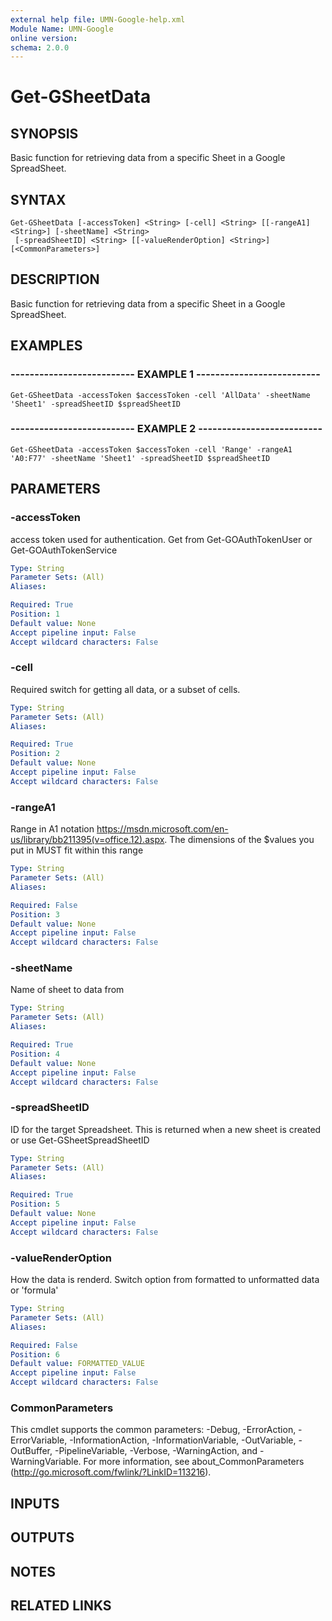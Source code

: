 ```yaml
---
external help file: UMN-Google-help.xml
Module Name: UMN-Google
online version: 
schema: 2.0.0
---
```


# Get-GSheetData

## SYNOPSIS
Basic function for retrieving data from a specific Sheet in a Google SpreadSheet.

## SYNTAX

```
Get-GSheetData [-accessToken] <String> [-cell] <String> [[-rangeA1] <String>] [-sheetName] <String>
 [-spreadSheetID] <String> [[-valueRenderOption] <String>] [<CommonParameters>]
```

## DESCRIPTION
Basic function for retrieving data from a specific Sheet in a Google SpreadSheet.

## EXAMPLES

### -------------------------- EXAMPLE 1 --------------------------
```
Get-GSheetData -accessToken $accessToken -cell 'AllData' -sheetName 'Sheet1' -spreadSheetID $spreadSheetID
```

### -------------------------- EXAMPLE 2 --------------------------
```
Get-GSheetData -accessToken $accessToken -cell 'Range' -rangeA1 'A0:F77' -sheetName 'Sheet1' -spreadSheetID $spreadSheetID
```

## PARAMETERS

### -accessToken
access token used for authentication. 
Get from Get-GOAuthTokenUser or Get-GOAuthTokenService

```yaml
Type: String
Parameter Sets: (All)
Aliases: 

Required: True
Position: 1
Default value: None
Accept pipeline input: False
Accept wildcard characters: False
```

### -cell
Required switch for getting all data, or a subset of cells.

```yaml
Type: String
Parameter Sets: (All)
Aliases: 

Required: True
Position: 2
Default value: None
Accept pipeline input: False
Accept wildcard characters: False
```

### -rangeA1
Range in A1 notation https://msdn.microsoft.com/en-us/library/bb211395(v=office.12).aspx.
The dimensions of the $values you put in MUST fit within this range

```yaml
Type: String
Parameter Sets: (All)
Aliases: 

Required: False
Position: 3
Default value: None
Accept pipeline input: False
Accept wildcard characters: False
```

### -sheetName
Name of sheet to data from

```yaml
Type: String
Parameter Sets: (All)
Aliases: 

Required: True
Position: 4
Default value: None
Accept pipeline input: False
Accept wildcard characters: False
```

### -spreadSheetID
ID for the target Spreadsheet. 
This is returned when a new sheet is created or use Get-GSheetSpreadSheetID

```yaml
Type: String
Parameter Sets: (All)
Aliases: 

Required: True
Position: 5
Default value: None
Accept pipeline input: False
Accept wildcard characters: False
```

### -valueRenderOption
How the data is renderd.
Switch option from formatted to unformatted data or 'formula'

```yaml
Type: String
Parameter Sets: (All)
Aliases: 

Required: False
Position: 6
Default value: FORMATTED_VALUE
Accept pipeline input: False
Accept wildcard characters: False
```

### CommonParameters
This cmdlet supports the common parameters: -Debug, -ErrorAction, -ErrorVariable, -InformationAction, -InformationVariable, -OutVariable, -OutBuffer, -PipelineVariable, -Verbose, -WarningAction, and -WarningVariable. For more information, see about_CommonParameters (http://go.microsoft.com/fwlink/?LinkID=113216).

## INPUTS

## OUTPUTS

## NOTES

## RELATED LINKS

